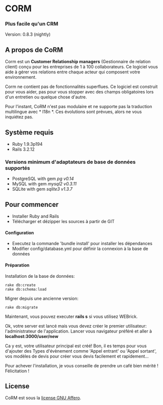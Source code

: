 # CORM
### Plus facile qu'un CRM
Version: 0.8.3 (nightly)

## A propos de CoRM
Corm est un **Customer Relationship managers** (Gestionnaire de relation client) conçu pour les entreprises de 1 à 100 collaborateurs. Ce logiciel vous aide à gérer vos relations entre chaque acteur qui composent votre environnement.

Corm ne contient pas de fonctionnalités superflues. Ce logiciel est construit pour vous aider, pas pour vous stopper avec des champs obligatoires lors d'un entretien ou quelque chose d'autre.

Pour l'instant, CoRM n'est pas modulaire et ne supporte pas la traduction multilingue avec * I18n *. Ces évolutions sont prévues, alors ne vous inquiétez pas.

## Système requis

 * Ruby 1.9.3p194
 * Rails 3.2.12

### Versions minimum d'adaptateurs de base de données supportés

 * PostgreSQL with gem *pg v0.14*
 * MySQL with gem *mysql2 v0.3.11*
 * SQLite with gem *sqlite3 v1.3.7*

## Pour commencer

 * Installer Ruby and Rails
 * Télécharger et dézipper les sources à partir de GIT

#### Configuration

 * Executez la commande 'bundle install' pour installer les dépendances
 * Modifier config/database.yml pour définir la connexion à la base de données

#### Préparation

Installation de la base de données:

```
rake db:create
rake db:schema:load
```

Migrer depuis une ancienne version:

```
rake db:migrate
```

Maintenant, vous pouvez executer **rails s** si vous utilisez WEBrick.

Ok, votre server est lancé mais vous devez créer le premier utilisateur: l'administrateur de l'application.
Lancer vous navigateur préféré et aller à **localhost:3000/user/new**

Ca y est, votre utilisateur principal est créé!
Bon, il es temps pour vous d'ajouter des Types d'évènement comme 'Appel entrant' ou  'Appel sortant', vos modèles de devis pour créer vous devis facilement et rapidement...

Pour achever l'installation, je vous conseille de prendre un café bien mérité !
Félicitation !

## License
CoRM est sous la [license GNU Affero](http://www.gnu.org/licenses/agpl-3.0.html "Liens vers la license GNU Affero").
